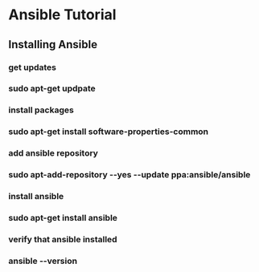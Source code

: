 # Ansible Tutorial 

## Installing Ansible 

### get updates 
### sudo apt-get updpate

### install packages
### sudo apt-get install software-properties-common

### add ansible repository
### sudo apt-add-repository --yes --update ppa:ansible/ansible

### install ansible 
### sudo apt-get install ansible 

### verify that ansible installed 
### ansible --version
